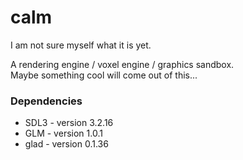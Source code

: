 # calm
I am not sure myself what it is yet.

A rendering engine / voxel engine / graphics sandbox.  
Maybe something cool will come out of this...

### Dependencies
- SDL3 - version 3.2.16
- GLM - version 1.0.1
- glad - version 0.1.36
